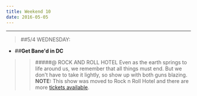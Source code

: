 ```yaml
---
title: Weekend 10
date: 2016-05-05
---
```

***
>##5/4 WEDNESDAY:
- ##**Get Bane'd in DC**

>>#####@ ROCK AND ROLL HOTEL
>>Even as the earth springs to life around us, we remember that all things must end. But we don't have to take it lightly, so show up with both guns blazing. **NOTE:** This show was moved to Rock n Roll Hotel and there are more [tickets available](http://www.rockandrollhoteldc.com/calendar/bane/).
